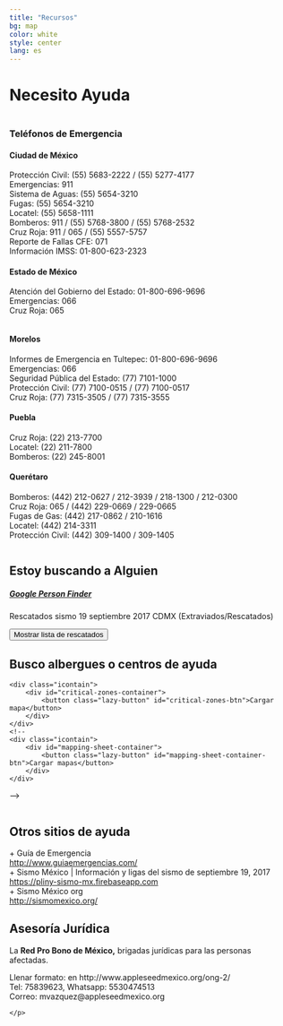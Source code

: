```yaml
---
title: "Recursos"
bg: map
color: white
style: center
lang: es
---
```

<div class="row">
  <h1 class="title">Necesito <span class="black">Ayuda</span></h1>
	<div class="one-half column">
		<h3 class="subtitle pink">Teléfonos de Emergencia</h3>
		<div class="city">
			<h4>Ciudad de México</h4>
			<p>
				Protección Civil: (55) 5683-2222 / (55) 5277-4177 <br/>
				Emergencias: 911 <br/>
				Sistema de Aguas: (55) 5654-3210 <br/>
				Fugas: (55) 5654-3210 <br/>
				Locatel: (55) 5658-1111 <br/>
				Bomberos: 911 / (55) 5768-3800 / (55) 5768-2532 <br/>
				Cruz Roja: 911 / 065
				/ (55) 5557-5757 <br/>
				Reporte de Fallas CFE: 071 <br/>
				Información IMSS: 01-800-623-2323 <br/>
			</p>
		</div>
		<div class="city">
			<h4>Estado de México</h4>
			<p>
				Atención del Gobierno del Estado: 01-800-696-9696 <br/>
				Emergencias: 066 <br/>
				Cruz Roja: 065 <br/>
			</p>
		</div>
	</div>
	<div class="one-half column">
		<div class="city">
			<h4>Morelos</h4>
			<p>
				Informes de Emergencia en Tultepec: 01-800-696-9696 <br/>
				Emergencias: 066 <br/>
				Seguridad Pública del Estado: (77) 7101-1000 <br/>
				Protección Civil: (77) 7100-0515 / (77) 7100-0517 <br/>
				Cruz Roja: (77) 7315-3505 / (77) 7315-3555 <br/>
			</p>
		</div>
		<div class="city">
			<h4>Puebla</h4>
			<p>
				Cruz Roja: (22) 213-7700 <br/>
				Locatel: (22) 211-7800 <br/>
				Bomberos: (22) 245-8001 <br/>
			</p>
		</div>
		<div class="city">
			<h4>Querétaro</h4>
			<p>
				Bomberos: (442) 212-0627 / 212-3939 / 218-1300 / 212-0300 <br/>
				Cruz Roja: 065 / (442) 229-0669 / 229-0665 <br/>
				Fugas de Gas: (442) 217-0862 / 210-1616 <br/>
				Locatel: (442) 214-3311 <br/>
				Protección Civil: (442) 309-1400 / 309-1405 <br/>
			</p>
		</div>
	</div>
</div>
<div class="row">
	<h2 class="subtitle pink">Estoy buscando a Alguien</h2>
	<h5><a href="https://google.org/personfinder/2017-puebla-mexico-earthquake" target="_blank" rel="noopener noreferrer">Google Person Finder</a></h5>
	<p>Rescatados sismo 19 septiembre 2017 CDMX (Extraviados/Rescatados)</p>
	<div class="icontain">
		<div id="rescued-sheet-container">
			<button class="lazy-button" id="rescued-sheet-container-btn">Mostrar lista de rescatados</button>
		</div>
	</div>
	<h2 class="subtitle pink">Busco albergues o centros de ayuda</h2>

	<div class="icontain">
		<div id="critical-zones-container">
			<button class="lazy-button" id="critical-zones-btn">Cargar mapa</button>
		</div>
	</div>
	<!--
	<div class="icontain">
		<div id="mapping-sheet-container">
			<button class="lazy-button" id="mapping-sheet-container-btn">Cargar mapas</button>
		</div>
	</div>
-->
</div>

<div class="row">
	<div class="one-half column">
		<h2 class="subtitle pink">Otros sitios de ayuda</h2>
		+ Guía de Emergencia <br>
		<a target="_blank" rel="noopener noreferrer" href="http://www.guiaemergencias.com/">http://www.guiaemergencias.com/</a> <br>
		+ Sismo México | Información y ligas del sismo de septiembre 19, 2017 <br>
		<a target="_blank" rel="noopener noreferrer" href="https://pliny-sismo-mx.firebaseapp.com">https://pliny-sismo-mx.firebaseapp.com</a> <br>
		+ Sismo México org<br>
		<a target="_blank" rel="noopener noreferrer" href="http://sismomexico.org/">http://sismomexico.org/</a> <br>
	</div>
	<div class="one-half column"></div>
	<h2 class="subtitle pink">Asesoría Jurídica</h2>
	<p> La <strong>Red Pro Bono de México,</strong> brigadas jurídicas para las personas afectadas.</p>
	<p>
		Llenar formato: en http://www.appleseedmexico.org/ong-2/ <br>
		Tel: 75839623, Whatsapp: 5530474513 <br>
		Correo: mvazquez@appleseedmexico.org

	</p>
</div>
